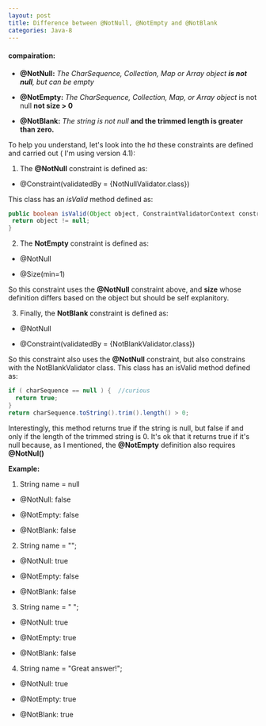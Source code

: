 ```yaml
---
layout: post
title: Difference between @NotNull, @NotEmpty and @NotBlank
categories: Java-8
---
```



#### compairation:

- **@NotNull:** *The CharSequence, Collection, Map or Array object **is not null**, but can be empty*

- **@NotEmpty:** *The CharSequence, Collection, Map, or Array object* is not null **not size > 0**

- **@NotBlank:** *The string is not null* **and the trimmed length is greater than zero.**

To help you understand, let's look into the hơ these constraints are defined and carried out ( I'm using version 4.1):

1. The **@NotNull** constraint is defined as:

+ @Constraint(validatedBy = {NotNullValidator.class}) 


This class has an *isValid* method defined as:

```java
public boolean isValid(Object object, ConstraintValidatorContext constraintValidatorContext) {
 return object != null;  
}
```

2. The **NotEmpty** constraint is defined as:

+ @NotNull

+ @Size(min=1)

So this constraint uses the **@NotNull** constraint above, and **size** whose definition differs based on the object but should be self explanitory.

3. Finally, the **NotBlank** constraint is defined as:

+ @NotNull

+ @Constraint(validatedBy = {NotBlankValidator.class})    

So this constraint also uses the **@NotNull** constraint, but also constrains with the NotBlankValidator class. This class has an isValid method defined as:

```java
if ( charSequence == null ) {  //curious 
  return true;   
}   
return charSequence.toString().trim().length() > 0;  
```
Interestingly, this method returns true if the string is null, but false if and only if the length of the trimmed string is 0. It's ok that it returns true if it's null because, as I mentioned, the **@NotEmpty** definition also requires **@NotNul()**

**Example:**

1. String name = null

+ @NotNull: false

+ @NotEmpty: false

+ @NotBlank: false

2. String name = "";

+ @NotNull: true

+ @NotEmpty: false

+ @NotBlank: false

3. String name = " ";

+ @NotNull: true

+ @NotEmpty: true

+ @NotBlank: false

4. String name = "Great answer!";

+ @NotNull: true
 
+ @NotEmpty: true
 
+ @NotBlank: true
 